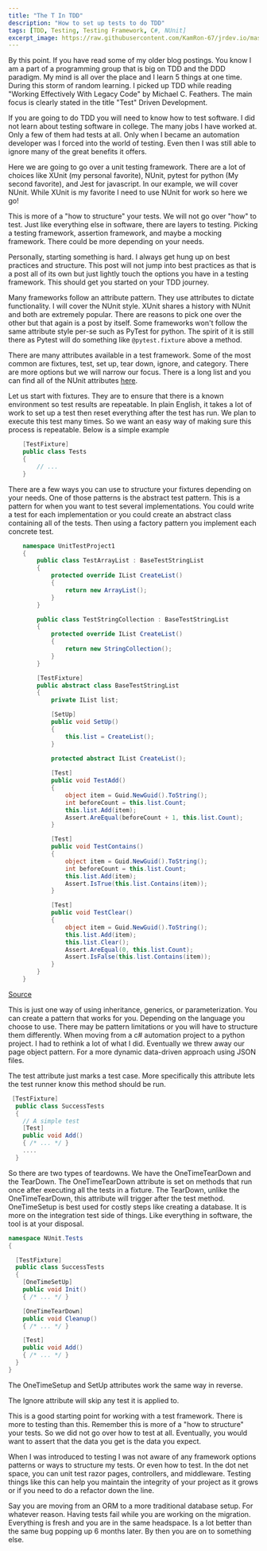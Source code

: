 ```yaml
---
title: "The T In TDD"
description: "How to set up tests to do TDD"
tags: [TDD, Testing, Testing Framework, C#, NUnit]
excerpt_image: https://raw.githubusercontent.com/KamRon-67/jrdev.io/master/assets/img/orangeFlower.jpg
---
```

 
By this point. If you have read some of my older blog postings. You know I am a part of a programming group that is big on TDD and the DDD paradigm. My mind is all over the place and I learn 5 things at one time. During this storm of random learning. I picked up TDD while reading "Working Effectively With Legacy Code" by Michael C. Feathers.
The main focus is clearly stated in the title "Test" Driven Development.
 
If you are going to do TDD you will need to know how to test software. I did not learn about testing software in college. The many jobs I have worked at. Only a few of them had tests at all. Only when I became an automation developer was I forced into the world of testing. Even then I was still able to ignore many of the great benefits it offers.
 
Here we are going to go over a unit testing framework. There are a lot of choices like XUnit (my personal favorite), NUnit, pytest for python (My second favorite), and Jest for javascript. In our example, we will cover NUnit. While XUnit is my favorite I need to use NUnit for work so here we go!

This is more of a "how to structure" your tests. We will not go over "how" to test. Just like everything else in software, there are layers to testing. Picking a testing framework, assertion framework, and maybe a mocking framework. There could be more depending on your needs.

Personally, starting something is hard. I always get hung up on best practices and structure. This post will not jump into best practices as that is a post all of its own but just lightly touch the options you have in a testing framework. This should get you started on your TDD journey.

Many frameworks follow an attribute pattern. They use attributes to dictate functionality. I will cover the NUnit style. XUnit shares a history with NUnit and both are extremely popular. There are reasons to pick one over the other but that again is a post by itself. Some frameworks won't follow the same attribute style per-se such as PyTest for python.  The spirit of it is still there as Pytest will do something like ```@pytest.fixture``` above a method.

There are many attributes available in a test framework. Some of the most common are fixtures, test, set up, tear down, ignore, and category. There are more options but we will narrow our focus. There is a long list and you can find all of the NUnit attributes [here](https://docs.nunit.org/articles/nunit/writing-tests/attributes.html).

Let us start with fixtures. They are to ensure that there is a known environment so test results are repeatable. In plain English, it takes a lot of work to set up a test then reset everything after the test has run. We plan to execute this test many times. So we want an easy way of making sure this process is repeatable. Below is a simple example

```csharp
    [TestFixture]
    public class Tests
    {
        // ...
    }
```

There are a few ways you can use to structure your fixtures depending on your needs. One of those patterns is the abstract test pattern. This is a pattern for when you want to test several implementations. You could write a test for each implementation or you could create an abstract class containing all of the tests. Then using a factory pattern you implement each concrete test.

```csharp
    namespace UnitTestProject1
    {
        public class TestArrayList : BaseTestStringList
        {
            protected override IList CreateList()
            {
                return new ArrayList();
            }
        }

        public class TestStringCollection : BaseTestStringList
        {
            protected override IList CreateList()
            {
                return new StringCollection();
            }
        }

        [TestFixture]
        public abstract class BaseTestStringList
        {
            private IList list;

            [SetUp]
            public void SetUp()
            {
                this.list = CreateList();
            }

            protected abstract IList CreateList();
 
            [Test]
            public void TestAdd()
            {
                object item = Guid.NewGuid().ToString();
                int beforeCount = this.list.Count;
                this.list.Add(item);
                Assert.AreEqual(beforeCount + 1, this.list.Count);
            }

            [Test]
            public void TestContains()
            {
                object item = Guid.NewGuid().ToString();
                int beforeCount = this.list.Count;
                this.list.Add(item);
                Assert.IsTrue(this.list.Contains(item));
            }

            [Test]
            public void TestClear()
            {
                object item = Guid.NewGuid().ToString();
                this.list.Add(item);
                this.list.Clear();
                Assert.AreEqual(0, this.list.Count);
                Assert.IsFalse(this.list.Contains(item));
            }
        }
    }
```
[Source](https://weblogs.asp.net/nunitaddin/134151)


This is just one way of using inheritance, generics, or parameterization. You can create a pattern that works for you. Depending on the language you choose to use. There may be pattern limitations or you will have to structure them differently. When moving from a c# automation project to a python project. I had to rethink a lot of what I did. Eventually we threw away our page object pattern. For a more dynamic data-driven approach using JSON files.

The test attribute just marks a test case. More specifically this attribute lets the test runner know this method should be run.

```csharp
 [TestFixture]
  public class SuccessTests
  {
    // A simple test
    [Test]
    public void Add()
    { /* ... */ }
    ....
  }
```

So there are two types of teardowns. We have the OneTimeTearDown and the TearDown. The OneTimeTearDown attribute is set on methods that run once after executing all the tests in a fixture. The TearDown, unlike the OneTimeTearDown, this attribute will trigger after the test method. OneTimeSetup is best used for costly steps like creating a database. It is more on the integration test side of things. Like everything in software, the tool is at your disposal.

```csharp
namespace NUnit.Tests
{

  [TestFixture]
  public class SuccessTests
  {
    [OneTimeSetUp]
    public void Init()
    { /* ... */ }

    [OneTimeTearDown]
    public void Cleanup()
    { /* ... */ }

    [Test]
    public void Add()
    { /* ... */ }
  }
}
```

The OneTimeSetup and SetUp attributes work the same way in reverse.

The Ignore attribute will skip any test it is applied to.

This is a good starting point for working with a test framework. There is more to testing than this. Remember this is more of a "how to structure" your tests. So we did not go over how to test at all. Eventually, you would want to assert that the data you get is the data you expect.

When I was introduced to testing I was not aware of any framework options patterns or ways to structure my tests. Or even how to test.
In the dot net space, you can unit test razor pages, controllers, and middleware. Testing things like this can help you maintain the integrity of your project as it grows or if you need to do a refactor down the line.

Say you are moving from an ORM to a more traditional database setup. For whatever reason. Having tests fail while you are working on the migration. Everything is fresh and you are in the same headspace. Is a lot better than the same bug popping up 6 months later. By then you are on to something else.

